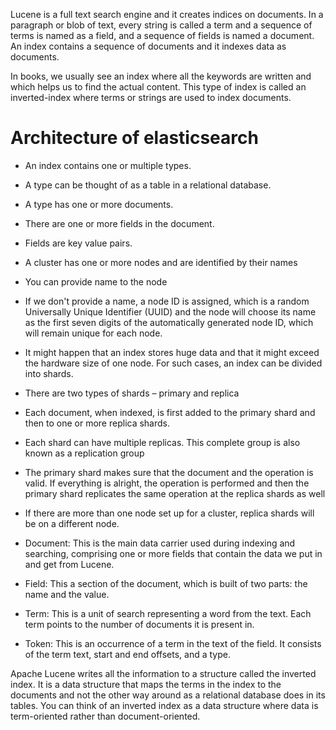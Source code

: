 Lucene is a full text search engine and it creates indices on documents. In a paragraph or blob of text, every string is called a term and a sequence of terms is named as a field, and a sequence of fields is named a document. An index contains a sequence of documents and it indexes data as documents.

In books, we usually see an index where all the keywords are written and which helps us to find the actual content. This type of index is called an inverted-index where terms or strings are used to index documents.

# Architecture of elasticsearch

- An index contains one or multiple types.
- A type can be thought of as a table in a relational database.
- A type has one or more documents.
- There are one or more fields in the document.
- Fields are key value pairs.
- A cluster has one or more nodes and are identified by their names
- You can provide name to the node
- If we don't provide a name, a node ID is assigned, which is a random Universally Unique Identifier (UUID) and the node will choose its name as the first seven digits of the automatically generated node ID, which will remain unique for each node.
- It might happen that an index stores huge data and that it might exceed the hardware size of one node. For such cases, an index can be divided into shards.
- There are two types of shards – primary and replica
- Each document, when indexed, is first added to the primary shard and then to one or more replica shards.
- Each shard can have multiple replicas. This complete group is also known as a replication group
- The primary shard makes sure that the document and the operation is valid. If everything is alright, the operation is performed and then the primary shard replicates the same operation at the replica shards as well
- If there are more than one node set up for a cluster, replica shards will be on a different node.

- Document: This is the main data carrier used during indexing and searching, comprising one or more fields that contain the data we put in and get from Lucene.
- Field: This a section of the document, which is built of two parts: the name and the value.
- Term: This is a unit of search representing a word from the text. Each term points to the number of documents it is present in.
- Token: This is an occurrence of a term in the text of the field. It consists of the term text, start and end offsets, and a type.

Apache Lucene writes all the information to a structure called the inverted index. It is a data structure that maps the terms in the index to the documents and not the other way around as a relational database does in its tables. You can think of an inverted index as a data structure where data is term-oriented rather than document-oriented.
